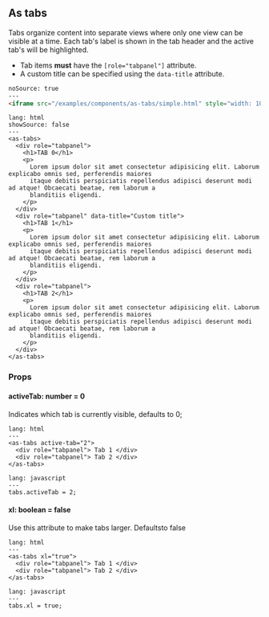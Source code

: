 ## As tabs

Tabs organize content into separate views where only one view can be visible at a time. Each tab's label is shown in the tab header and the active tab's will be highlighted. 


- Tab items **must** have the `[role="tabpanel"]` attribute.
- A custom title can be specified using the `data-title` attribute.


```html
noSource: true
---
<iframe src="/examples/components/as-tabs/simple.html" style="width: 100%; height: 354px;">
```

```code
lang: html
showSource: false
---
<as-tabs>
  <div role="tabpanel">
    <h1>TAB 0</h1>
    <p>
      Lorem ipsum dolor sit amet consectetur adipisicing elit. Laborum explicabo omnis sed, perferendis maiores
      itaque debitis perspiciatis repellendus adipisci deserunt modi ad atque! Obcaecati beatae, rem laborum a
      blanditiis eligendi.
    </p>
  </div>
  <div role="tabpanel" data-title="Custom title">
    <h1>TAB 1</h1>
    <p>
      Lorem ipsum dolor sit amet consectetur adipisicing elit. Laborum explicabo omnis sed, perferendis maiores
      itaque debitis perspiciatis repellendus adipisci deserunt modi ad atque! Obcaecati beatae, rem laborum a
      blanditiis eligendi.
    </p>
  </div>
  <div role="tabpanel">
    <h1>TAB 2</h1>
    <p>
      Lorem ipsum dolor sit amet consectetur adipisicing elit. Laborum explicabo omnis sed, perferendis maiores
      itaque debitis perspiciatis repellendus adipisci deserunt modi ad atque! Obcaecati beatae, rem laborum a
      blanditiis eligendi.
    </p>
  </div>
</as-tabs>
```


### Props

#### **activeTab**: number = 0
Indicates which tab is currently visible, defaults to 0;

```code
lang: html
---
<as-tabs active-tab="2">
  <div role="tabpanel"> Tab 1 </div>
  <div role="tabpanel"> Tab 2 </div>
</as-tabs>
```

```code
lang: javascript
---
tabs.activeTab = 2;
```

#### **xl**: boolean = false
Use this attribute to make tabs larger. Defaultsto false

```code
lang: html
---
<as-tabs xl="true">
  <div role="tabpanel"> Tab 1 </div>
  <div role="tabpanel"> Tab 2 </div>
</as-tabs>
```

```code
lang: javascript
---
tabs.xl = true;
```